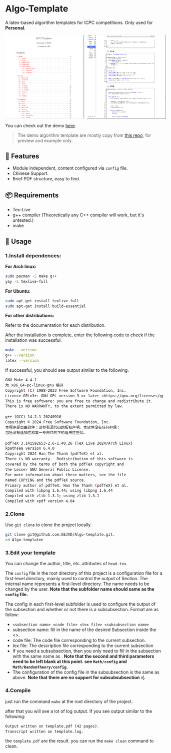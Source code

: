 ﻿# Algo-Template

A latex-based algorithm templates for ICPC competitions. Only used for **Personal.**

<!-- ![Menu page](./resource/menu-page.png) -->
<!-- ![Code page](./resource/code-page.png) -->

<div style="display: flex;">
  <img src="./resource/menu-page.png" alt="Menu page" style="width: 50%; height: auto; margin-right: 10px;">
  <img src="./resource/code-page.png" alt="Code page" style="width: 50%; height: auto;">
</div>

You can check out the demo [here](https://github.com/GEJXD/Algo-template/blob/master/resource/template.pdf).

> The demo algorithm template are mostly copy from [this repo](https://www.yuque.com/capps/ze6wk1/heb78p9y3xvyrpz9?singleDoc#hJ67o), for preview and example only.

## 🪷 Features

- Module independent, content configured via `config` file.
- Chinese Support.
- Brief PDF structure, easy to find.

## 📦 Requirements

- Tex-Live
- g++ compiler (Theoretically any C++ compiler will work, but it's untested.)
- make

## 🧭 Usage

### 1.Install dependences:

**For Arch linux:**
```bash
sudo pacman -S make g++
yay -S texlive-full
```

**For Ubuntu:**
```bash
sudo apt-get install texlive-full
sudo apt-get install build-essential
```

**For other distributions:**

Refer to the documentation for each distribution.

After the installation is complete, enter the following code to check if the installation was successful.
```bash
make --version
g++ --version
latex --version
```

If successful, you should see output similar to the following.
```bash
GNU Make 4.4.1
为 x86_64-pc-linux-gnu 编译
Copyright (C) 1988-2023 Free Software Foundation, Inc.
License GPLv3+: GNU GPL version 3 or later <https://gnu.org/licenses/gpl.html>
This is free software: you are free to change and redistribute it.
There is NO WARRANTY, to the extent permitted by law.

g++ (GCC) 14.2.1 20240910
Copyright © 2024 Free Software Foundation, Inc.
本程序是自由软件；请参看源代码的版权声明。本软件没有任何担保；
包括没有适销性和某一专用目的下的适用性担保。

pdfTeX 3.141592653-2.6-1.40.26 (TeX Live 2024/Arch Linux)
kpathsea version 6.4.0
Copyright 2024 Han The Thanh (pdfTeX) et al.
There is NO warranty.  Redistribution of this software is
covered by the terms of both the pdfTeX copyright and
the Lesser GNU General Public License.
For more information about these matters, see the file
named COPYING and the pdfTeX source.
Primary author of pdfTeX: Han The Thanh (pdfTeX) et al.
Compiled with libpng 1.6.44; using libpng 1.6.44
Compiled with zlib 1.3.1; using zlib 1.3.1
Compiled with xpdf version 4.04
```

### 2.Clone

Use `git clone` to clone the project locally.
```bash
git clone git@github.com:GEJXD/Algo-template.git.
cd Algo-templatee
```

### 3.Edit your template

You can change the author, title, etc. attributes of `head.tex`.

The `config` file in the root directory of this project is a configuration file for a first-level directory, mainly used to control the output of Section. The internal name represents a first-level directory. The name needs to be changed by the user. **Note that the subfolder name should same as the `config` file.**

The config in each first-level subfolder is used to configure the output of the subsection and whether or not there is a subsubsection. Format are as follow:

- `<subsection name> <code file> <tex file> <subsubsection name>`
- subsection name: fill in the name of the desired Subsection inside the <>.
- code file: The code file corresponding to the current subsection.
- tex file: The description file corresponding to the current subsection
- If you need a subsubsection, then you only need to fill in the subsection with the same name as <subsubsection name>. **Note that the second and third parameters need to be left blank at this point. see `Math/config` and `Math/RandomTheory/config`.** 
- The configuration of the config file in the subsubsection is the same as above. **Note that there are no support for subsubsubsection :(.**

### 4.Compile

just run the command `make` at the root directory of the project.

after that you will see a lot of log output. If you see output similar to the following:
```bash
Output written on template.pdf (42 pages).
Transcript written on template.log.
```

the `template.pdf` are the result.
you can run the `make clean` command to clean.
